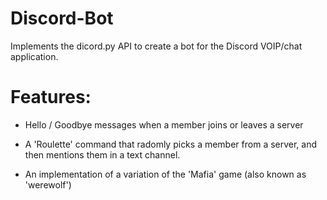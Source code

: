 # Discord-Bot

Implements the dicord.py API to create a bot for the Discord VOIP/chat application.

# Features:

* Hello / Goodbye messages when a member joins or leaves a server

* A 'Roulette' command that radomly picks a member from a server, and then mentions them in a text channel.

* An implementation of a variation of the 'Mafia' game (also known as 'werewolf')
